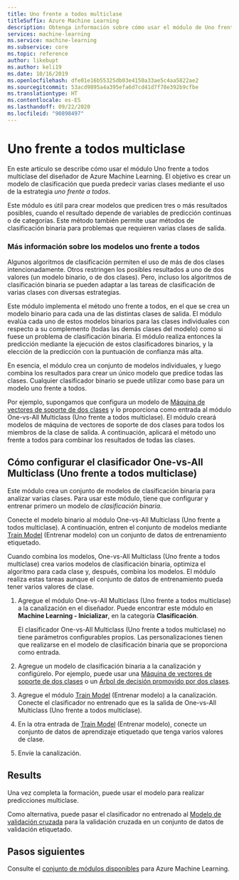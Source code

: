 ```yaml
---
title: Uno frente a todos multiclase
titleSuffix: Azure Machine Learning
description: Obtenga información sobre cómo usar el módulo de Uno frente a todos multiclase en Azure Machine Learning para crear un modelo de clasificación multiclase a partir de un conjunto de modelos de clasificación binaria.
services: machine-learning
ms.service: machine-learning
ms.subservice: core
ms.topic: reference
author: likebupt
ms.author: keli19
ms.date: 10/16/2019
ms.openlocfilehash: dfe01e16b55325db03e4150a33ae5c4aa5822ae2
ms.sourcegitcommit: 53acd9895a4a395efa6d7cd41d7f78e392b9cfbe
ms.translationtype: HT
ms.contentlocale: es-ES
ms.lasthandoff: 09/22/2020
ms.locfileid: "90898497"
---
```

# <a name="one-vs-all-multiclass"></a>Uno frente a todos multiclase

En este artículo se describe cómo usar el módulo Uno frente a todos multiclase del diseñador de Azure Machine Learning. El objetivo es crear un modelo de clasificación que pueda predecir varias clases mediante el uso de la estrategia *uno frente a todos*.

Este módulo es útil para crear modelos que predicen tres o más resultados posibles, cuando el resultado depende de variables de predicción continuas o de categorías. Este método también permite usar métodos de clasificación binaria para problemas que requieren varias clases de salida.

### <a name="more-about-one-versus-all-models"></a>Más información sobre los modelos uno frente a todos

Algunos algoritmos de clasificación permiten el uso de más de dos clases intencionadamente. Otros restringen los posibles resultados a uno de dos valores (un modelo binario, o de dos clases). Pero, incluso los algoritmos de clasificación binaria se pueden adaptar a las tareas de clasificación de varias clases con diversas estrategias. 

Este módulo implementa el método uno frente a todos, en el que se crea un modelo binario para cada una de las distintas clases de salida. El módulo evalúa cada uno de estos modelos binarios para las clases individuales con respecto a su complemento (todas las demás clases del modelo) como si fuese un problema de clasificación binaria. El módulo realiza entonces la predicción mediante la ejecución de estos clasificadores binarios, y la elección de la predicción con la puntuación de confianza más alta.  

En esencia, el módulo crea un conjunto de modelos individuales, y luego combina los resultados para crear un único modelo que predice todas las clases. Cualquier clasificador binario se puede utilizar como base para un modelo uno frente a todos.  

Por ejemplo, supongamos que configura un modelo de [Máquina de vectores de soporte de dos clases](two-class-support-vector-machine.md) y lo proporciona como entrada al módulo One-vs-All Multiclass (Uno frente a todos multiclase). El módulo creará modelos de máquina de vectores de soporte de dos clases para todos los miembros de la clase de salida. A continuación, aplicará el método uno frente a todos para combinar los resultados de todas las clases.  

## <a name="how-to-configure-the-one-vs-all-multiclass-classifier"></a>Cómo configurar el clasificador One-vs-All Multiclass (Uno frente a todos multiclase)  

Este módulo crea un conjunto de modelos de clasificación binaria para analizar varias clases. Para usar este módulo, tiene que configurar y entrenar primero un modelo de *clasificación binaria*. 

Conecte el modelo binario al módulo One-vs-All Multiclass (Uno frente a todos multiclase). A continuación, entren el conjunto de modelos mediante [Train Model](train-model.md) (Entrenar modelo) con un conjunto de datos de entrenamiento etiquetado.

Cuando combina los modelos, One-vs-All Multiclass (Uno frente a todos multiclase) crea varios modelos de clasificación binaria, optimiza el algoritmo para cada clase y, después, combina los modelos. El módulo realiza estas tareas aunque el conjunto de datos de entrenamiento pueda tener varios valores de clase.

1. Agregue el módulo One-vs-All Multiclass (Uno frente a todos multiclase) a la canalización en el diseñador. Puede encontrar este módulo en **Machine Learning - Inicializar**, en la categoría **Clasificación**.

   El clasificador One-vs-All Multiclass (Uno frente a todos multiclase) no tiene parámetros configurables propios. Las personalizaciones tienen que realizarse en el modelo de clasificación binaria que se proporciona como entrada.

2. Agregue un modelo de clasificación binaria a la canalización y configúrelo. Por ejemplo, puede usar una [Máquina de vectores de soporte de dos clases](two-class-support-vector-machine.md) o un [Árbol de decisión promovido por dos clases](two-class-boosted-decision-tree.md).

3. Agregue el módulo [Train Model](train-model.md) (Entrenar modelo) a la canalización. Conecte el clasificador no entrenado que es la salida de One-vs-All Multiclass (Uno frente a todos multiclase).

4. En la otra entrada de [Train Model](train-model.md) (Entrenar modelo), conecte un conjunto de datos de aprendizaje etiquetado que tenga varios valores de clase.

5. Envíe la canalización.

## <a name="results"></a>Results

Una vez completa la formación, puede usar el modelo para realizar predicciones multiclase.

Como alternativa, puede pasar el clasificador no entrenado al [Modelo de validación cruzada](cross-validate-model.md) para la validación cruzada en un conjunto de datos de validación etiquetado.


## <a name="next-steps"></a>Pasos siguientes

Consulte el [conjunto de módulos disponibles](module-reference.md) para Azure Machine Learning. 
